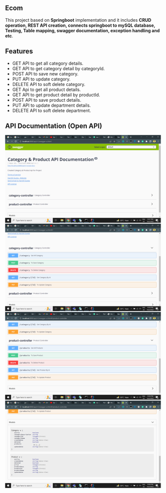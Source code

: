 ## Ecom

This project based on **Springboot** implementation and it includes **CRUD operation, REST API creation, connects
springboot to mySQL database, Testing, Table mapping, swagger documentation, exception handling and etc**.

## Features

- GET API to get all category details.
- GET API to get category detail by categoryId.
- POST API to save new category.
- PUT API to update category.
- DELETE API to soft delete category.
- GET Api to get all product details.
- GET API to get product detail by productId.
- POST API to save product details.
- PUT API to update department details.
- DELETE API to soft delete department.

## API Documentation (Open API)
<img src="./assets/images/Screenshot_1221.png">
<img src="./assets/images/Screenshot_1222.png">
<img src="./assets/images/Screenshot_1223.png">
<img src="./assets/images/Screenshot_1224.png">
